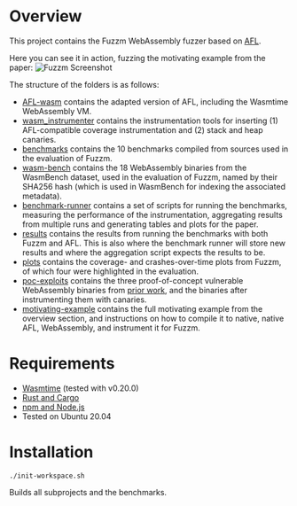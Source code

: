 # Overview
This project contains the Fuzzm WebAssembly fuzzer based on [AFL](https://github.com/google/AFL).

Here you can see it in action, fuzzing the motivating example from the paper:
![Fuzzm Screenshot](https://github.com/danleh/fuzzm/blob/master/screenshot.png?raw=true)

The structure of the folders is as follows:
 * [AFL-wasm](AFL-wasm) contains the adapted version of AFL, including the Wasmtime WebAssembly VM.
 * [wasm_instrumenter](wasm_instrumenter) contains the instrumentation tools for inserting (1) AFL-compatible coverage instrumentation and (2) stack and heap canaries. 
 * [benchmarks](benchmarks) contains the 10 benchmarks compiled from sources used in the evaluation of Fuzzm.
 * [wasm-bench](wasm-bench) contains the 18 WebAssembly binaries from the WasmBench dataset, used in the evaluation of Fuzzm, named by their SHA256 hash (which is used in WasmBench for indexing the associated metadata).
 * [benchmark-runner](benchmark-runner) contains a set of scripts for running the benchmarks, measuring the performance of the instrumentation, aggregating results from multiple runs and generating tables and plots for the paper.
 * [results](results) contains the results from running the benchmarks with both Fuzzm and AFL. This is also where the benchmark runner will store new results and where the aggregation script expects the results to be.
 * [plots](plots) contains the coverage- and crashes-over-time plots from Fuzzm, of which four were highlighted in the evaluation.
 * [poc-exploits](poc-exploits) contains the three proof-of-concept vulnerable WebAssembly binaries from [prior work](https://github.com/sola-st/wasm-binary-security/), and the binaries after instrumenting them with canaries.
 * [motivating-example](motivating-example) contains the full motivating example from the overview section, and instructions on how to compile it to native, native AFL, WebAssembly, and instrument it for Fuzzm.

# Requirements

* [Wasmtime](https://wasmtime.dev/) (tested with v0.20.0)
* [Rust and Cargo](https://doc.rust-lang.org/cargo/getting-started/installation.html)
* [npm and Node.js](https://nodejs.org/en/)
* Tested on Ubuntu 20.04

# Installation
`./init-workspace.sh`

Builds all subprojects and the benchmarks. 
